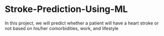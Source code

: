 # Stroke-Prediction-Using-ML
In this project, we will predict whether a patient will have a heart stroke or not based on his/her comorbidities, work, and lifestyle
